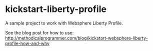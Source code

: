 # kickstart-liberty-profile
A sample project to work with Websphere Liberty Profile.

See the blog post for how to use: http://methodicalprogrammer.com/blog/kickstart-websphere-liberty-profile-how-and-why
